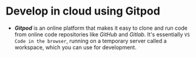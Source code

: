 # Develop in cloud using Gitpod
- ***Gitpod*** is an online platform that makes it easy to clone and run code from online code repositories like *GitHub* and *Gitlab*. It's essentially `VS Code in the browser`, running on a temporary server called a workspace, which you can use for development.

##
